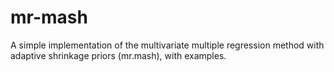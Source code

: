 # mr-mash
A simple implementation of the multivariate multiple regression method with adaptive shrinkage priors (mr.mash), with examples. 

